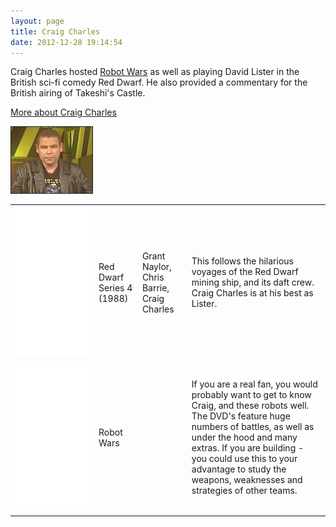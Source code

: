 ```yaml
---
layout: page
title: Craig Charles
date: 2012-12-28 19:14:54
---
```

Craig Charles hosted <a class="wiki" href="/wiki/robot_wars.html" title="The british robot smashing TV series.">Robot Wars</a> as well as playing David Lister in the British sci-fi comedy Red Dwarf.
He also provided a commentary for the British airing of Takeshi's Castle.

<a href="http://en.wikipedia.org/wiki/Craig_Charles">More about Craig Charles</a>

<img class="img-responsive" src="/galleries/gallery-1-common-images/27-craigcharles120304.jpg"/>

<table class="normal" id="fancytable_1"> 
<tr> <td> <iframe style="width:120px;height:240px;" marginwidth="0" marginheight="0" scrolling="no" frameborder="0" src="//ws-eu.amazon-adsystem.com/widgets/q?ServiceVersion=20070822&OneJS=1&Operation=GetAdHtml&MarketPlace=GB&source=ss&ref=as_ss_li_til&ad_type=product_link&tracking_id=orionrobots-21&marketplace=amazon&region=GB&placement=B0000AKMW0&asins=B0000AKMW0&linkId=b2c69be9e3bfe6a86b6f18cd77cf0cd8&show_border=true&link_opens_in_new_window=true"></iframe> </td>
<td> Red Dwarf Series 4 (1988)</td> <td>Grant Naylor, Chris Barrie, Craig Charles </td> <td>This follows the hilarious voyages of the Red Dwarf mining ship, and its daft crew. Craig Charles is at his best as Lister.</td> </tr> 
<tr> 
<td> <iframe style="width:120px;height:240px;" marginwidth="0" marginheight="0" scrolling="no" frameborder="0" src="//ws-eu.amazon-adsystem.com/widgets/q?ServiceVersion=20070822&OneJS=1&Operation=GetAdHtml&MarketPlace=GB&source=ss&ref=as_ss_li_til&ad_type=product_link&tracking_id=orionrobots-21&marketplace=amazon&region=GB&placement=B00006G9Y0&asins=B00006G9Y0&linkId=cdab4a24eb0083ba50c5bc999b8c81f3&show_border=true&link_opens_in_new_window=true"></iframe>
</td> 
<td> Robot Wars </td> <td> </td> <td> If you are a real fan, you would probably want to get to know Craig, and these robots well. The DVD's feature huge numbers of battles, as well as under the hood and many extras. If you are building - you could use this to your advantage to study the weapons, weaknesses and strategies of other teams.</td> </tr> </table>
